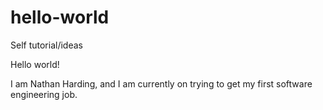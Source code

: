 # hello-world
Self tutorial/ideas

Hello world!

I am Nathan Harding, and I am currently on trying to get my first software engineering job. 
